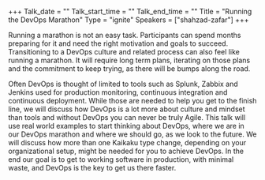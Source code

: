 +++
Talk_date = ""
Talk_start_time = ""
Talk_end_time = ""
Title = "Running the DevOps Marathon"
Type = "ignite"
Speakers = ["shahzad-zafar"]
+++

Running a marathon is not an easy task. Participants can spend months preparing for it and need the right motivation and goals to succeed. Transitioning to a DevOps culture and related process can also feel like running a marathon. It will require long term plans, iterating on those plans and the commitment to keep trying, as there will be bumps along the road.

Often DevOps is thought of limited to tools such as Splunk, Zabbix and Jenkins used for production monitoring, continuous integration and continuous deployment. While those are needed to help you get to the finish line, we will discuss how DevOps is a lot more about culture and mindset than tools and without DevOps you can never be truly Agile. This talk will use real world examples to start thinking about DevOps, where we are in our DevOps marathon and where we should go, as we look to the future. We will discuss how more than one Kaikaku type change, depending on your organizational setup, might be needed for you to achieve DevOps. In the end our goal is to get to working software in production, with minimal waste, and DevOps is the key to get us there faster.
